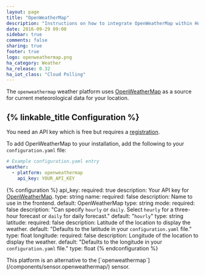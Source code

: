 ```yaml
---
layout: page
title: "OpenWeatherMap"
description: "Instructions on how to integrate OpenWeatherMap within Home Assistant."
date: 2016-09-29 09:00
sidebar: true
comments: false
sharing: true
footer: true
logo: openweathermap.png
ha_category: Weather
ha_release: 0.32
ha_iot_class: "Cloud Polling"
---
```


The `openweathermap` weather platform uses [OpenWeatherMap](http://openweathermap.org/) as a source for current meteorological data for your location.

## {% linkable_title Configuration %}

You need an API key which is free but requires a [registration](http://home.openweathermap.org/users/sign_up).

To add OpenWeatherMap to your installation, add the following to your `configuration.yaml` file:

```yaml
# Example configuration.yaml entry
weather:
  - platform: openweathermap
    api_key: YOUR_API_KEY
```

{% configuration %}
api_key:
  required: true
  description: Your API key for [OpenWeatherMap](http://openweathermap.org/).
  type: string
name:
  required: false
  description: Name to use in the frontend.
  default: OpenWeatherMap
  type: string
mode:
  required: false
  description: "Can specify `hourly` or `daily`. Select `hourly` for a three-hour forecast or `daily` for daily forecast."
  default: "`hourly`"
  type: string
latitude:
  required: false
  description: Latitude of the location to display the weather.
  default: "Defaults to the latitude in your `configuration.yaml` file."
  type: float
longitude:
  required: false
  description: Longitude of the location to display the weather.
  default: "Defaults to the longitude in your `configuration.yaml` file."
  type: float
{% endconfiguration %}

<p class='note'>
This platform is an alternative to the [`openweathermap`](/components/sensor.openweathermap/) sensor.
</p>
